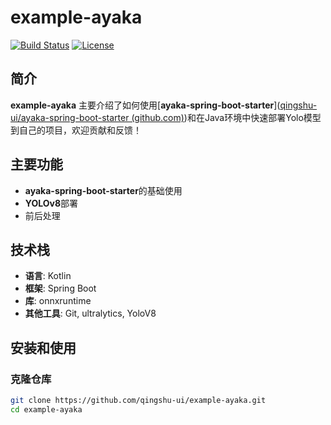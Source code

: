 # example-ayaka

[![Build Status](https://img.shields.io/github/workflow/status/qingshu-ui/example-ayaka/CI)](https://github.com/yourusername/your-repo/actions)
[![License](https://img.shields.io/github/license/qingshu-ui/example-ayaka)](https://github.com/yourusername/your-repo/blob/main/LICENSE)

## 简介

**example-ayaka** 主要介绍了如何使用[**ayaka-spring-boot-starter**]([qingshu-ui/ayaka-spring-boot-starter (github.com)](https://github.com/qingshu-ui/ayaka-spring-boot-starter))和在Java环境中快速部署Yolo模型到自己的项目，欢迎贡献和反馈！

## 主要功能

- **ayaka-spring-boot-starter**的基础使用
- **YOLOv8**部署
- 前后处理

## 技术栈

- **语言**: Kotlin
- **框架**: Spring Boot
- **库**: onnxruntime
- **其他工具**: Git, ultralytics, YoloV8

## 安装和使用

### 克隆仓库

```bash
git clone https://github.com/qingshu-ui/example-ayaka.git
cd example-ayaka
```